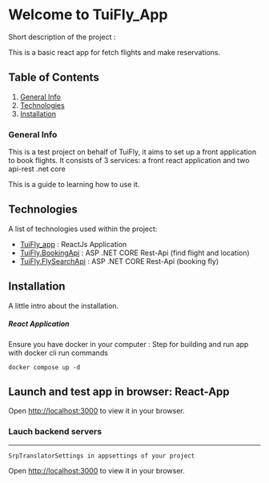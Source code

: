 # Welcome to TuiFly_App

Short description of the project :

This is a basic react app for fetch flights and make reservations.

## Table of Contents

1. [General Info](#general-info)
2. [Technologies](#technologies)
3. [Installation](#installation)

### General Info

This is a test project on behalf of TuiFly, it aims to set up a front application to book flights. It consists of 3 services: a front react application and two api-rest .net core

This is a guide to learning how to use it.

## Technologies

A list of technologies used within the project:

- [TuiFly_app](https://github.com/codeysteme/tuiyfly-project-app/tree/main/src/Front-App) : ReactJs Application
- [TuiFly.BookingApi](https://github.com/codeysteme/tuiyfly-project-app/tree/main/src/Back-App/TuiFly.BookingApi) : ASP .NET CORE Rest-Api (find flight and location)
- [TuiFly.FlySearchApi](https://github.com/codeysteme/tuiyfly-project-app/tree/main/src/Back-App/TuiFly.FlySearchApi) : ASP .NET CORE Rest-Api (booking fly)

## Installation

A little intro about the installation.

##### React Application

Ensure you have docker in your computer : Step for building and run app
with docker cli run commands

```
docker compose up -d
```

## Launch and test app in browser: React-App

Open [http://localhost:3000](http://localhost:3000) to view it in your browser.

### Lauch backend servers

---

`SrpTranslatorSettings in appsettings of your project`

Open [http://localhost:3000](http://localhost:3000) to view it in your browser.
